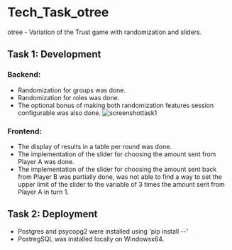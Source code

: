 # Tech_Task_otree
otree - Variation of the Trust game with randomization and sliders.

## Task 1: Development
### Backend:
  - Randomization for groups was done.
  - Randomization for roles was done.
  - The optional bonus of making both randomization features session configurable was also done.
  ![screenshottask1](https://user-images.githubusercontent.com/119822097/205536675-fbb9ab82-c8a6-45aa-b554-0f82190fa1c2.png)
  
### Frontend:
  - The display of results in a table per round was done.
  - The implementation of the slider for choosing the amount sent from Player A was done.
  - The implementation of the slider for choosing the amount sent back from Player B was partially done, was not able to find a way to set the upper limit of the slider to the variable of 3 times the amount sent from Player A in turn 1.

## Task 2: Deployment
  - Postgres and psycopg2 were installed using 'pip install --'
  - PostregSQL was installed locally on Windowsx64.
  
